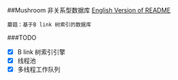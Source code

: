 ##Mushroom 非关系型数据库
[English Version of README](./README.en.md)

`蘑菇：基于B link 树索引的数据库`

###TODO
- [x] B link 树索引引擎
- [x] 线程池
- [x] 多线程工作队列
